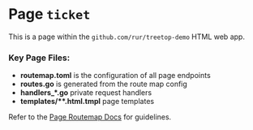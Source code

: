 # Page `ticket`

This is a page within the `github.com/rur/treetop-demo` HTML web app.

### Key Page Files:

- **routemap.toml** is the configuration of all page endpoints
- **routes.go** is generated from the route map config
- **handlers_*.go** private request handlers
- **templates/\*\*.html.tmpl** page templates

Refer to the [Page Routemap Docs](../../docs/ROUTEMAP.md) for guidelines.
